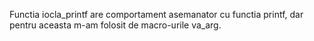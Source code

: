 Functia iocla_printf are comportament asemanator cu functia printf, dar pentru 
aceasta m-am folosit de macro-urile va_arg.

